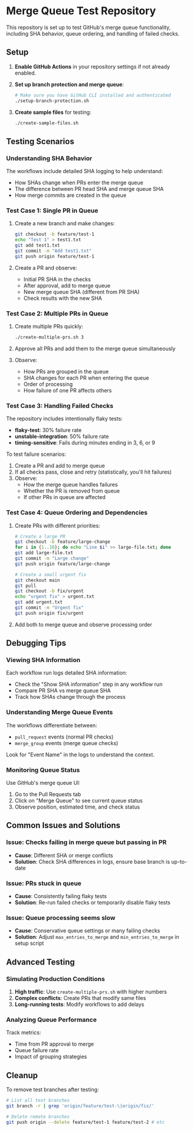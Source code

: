 # Merge Queue Test Repository

This repository is set up to test GitHub's merge queue functionality, including SHA behavior, queue ordering, and handling of failed checks.

## Setup

1. **Enable GitHub Actions** in your repository settings if not already enabled.

2. **Set up branch protection and merge queue**:
   ```bash
   # Make sure you have GitHub CLI installed and authenticated
   ./setup-branch-protection.sh
   ```

3. **Create sample files** for testing:
   ```bash
   ./create-sample-files.sh
   ```

## Testing Scenarios

### Understanding SHA Behavior

The workflows include detailed SHA logging to help understand:
- How SHAs change when PRs enter the merge queue
- The difference between PR head SHA and merge queue SHA
- How merge commits are created in the queue

### Test Case 1: Single PR in Queue

1. Create a new branch and make changes:
   ```bash
   git checkout -b feature/test-1
   echo "Test 1" > test1.txt
   git add test1.txt
   git commit -m "Add test1.txt"
   git push origin feature/test-1
   ```

2. Create a PR and observe:
   - Initial PR SHA in the checks
   - After approval, add to merge queue
   - New merge queue SHA (different from PR SHA)
   - Check results with the new SHA

### Test Case 2: Multiple PRs in Queue

1. Create multiple PRs quickly:
   ```bash
   ./create-multiple-prs.sh 3
   ```

2. Approve all PRs and add them to the merge queue simultaneously

3. Observe:
   - How PRs are grouped in the queue
   - SHA changes for each PR when entering the queue
   - Order of processing
   - How failure of one PR affects others

### Test Case 3: Handling Failed Checks

The repository includes intentionally flaky tests:

- **flaky-test**: 30% failure rate
- **unstable-integration**: 50% failure rate  
- **timing-sensitive**: Fails during minutes ending in 3, 6, or 9

To test failure scenarios:

1. Create a PR and add to merge queue
2. If all checks pass, close and retry (statistically, you'll hit failures)
3. Observe:
   - How the merge queue handles failures
   - Whether the PR is removed from queue
   - If other PRs in queue are affected

### Test Case 4: Queue Ordering and Dependencies

1. Create PRs with different priorities:
   ```bash
   # Create a large PR
   git checkout -b feature/large-change
   for i in {1..10}; do echo "Line $i" >> large-file.txt; done
   git add large-file.txt
   git commit -m "Large change"
   git push origin feature/large-change

   # Create a small urgent fix
   git checkout main
   git pull
   git checkout -b fix/urgent
   echo "urgent fix" > urgent.txt
   git add urgent.txt
   git commit -m "Urgent fix"
   git push origin fix/urgent
   ```

2. Add both to merge queue and observe processing order

## Debugging Tips

### Viewing SHA Information

Each workflow run logs detailed SHA information:
- Check the "Show SHA information" step in any workflow run
- Compare PR SHA vs merge queue SHA
- Track how SHAs change through the process

### Understanding Merge Queue Events

The workflows differentiate between:
- `pull_request` events (normal PR checks)
- `merge_group` events (merge queue checks)

Look for "Event Name" in the logs to understand the context.

### Monitoring Queue Status

Use GitHub's merge queue UI:
1. Go to the Pull Requests tab
2. Click on "Merge Queue" to see current queue status
3. Observe position, estimated time, and check status

## Common Issues and Solutions

### Issue: Checks failing in merge queue but passing in PR
- **Cause**: Different SHA or merge conflicts
- **Solution**: Check SHA differences in logs, ensure base branch is up-to-date

### Issue: PRs stuck in queue
- **Cause**: Consistently failing flaky tests
- **Solution**: Re-run failed checks or temporarily disable flaky tests

### Issue: Queue processing seems slow
- **Cause**: Conservative queue settings or many failing checks
- **Solution**: Adjust `max_entries_to_merge` and `min_entries_to_merge` in setup script

## Advanced Testing

### Simulating Production Conditions

1. **High traffic**: Use `create-multiple-prs.sh` with higher numbers
2. **Complex conflicts**: Create PRs that modify same files
3. **Long-running tests**: Modify workflows to add delays

### Analyzing Queue Performance

Track metrics:
- Time from PR approval to merge
- Queue failure rate
- Impact of grouping strategies

## Cleanup

To remove test branches after testing:
```bash
# List all test branches
git branch -r | grep 'origin/feature/test-\|origin/fix/' 

# Delete remote branches
git push origin --delete feature/test-1 feature/test-2 # etc
```